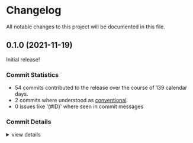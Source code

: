 # Changelog

All notable changes to this project will be documented in this file.

## 0.1.0 (2021-11-19)

Initial release!

### Commit Statistics

<csr-read-only-do-not-edit/>

 - 54 commits contributed to the release over the course of 139 calendar days.
 - 2 commits where understood as [conventional](https://www.conventionalcommits.org).
 - 0 issues like '(#ID)' where seen in commit messages

### Commit Details

<csr-read-only-do-not-edit/>

<details><summary>view details</summary>

 * **Uncategorized**
    - Release freelist v0.1.0, rutter_layout v0.1.0, narui_core v0.1.0, narui_macros v0.1.0, narui_widgets v0.1.0, narui v0.1.0 ([`974b403`](https://github.comgit//apertus-open-source-cinema/narui/commit/974b40366ec6bcd43a6c32883f117b7ca45753d8))
    - Release freelist v0.1.0, rutter_layout v0.1.0, narui_core v0.1.0, narui_macros v0.1.0, narui_widgets v0.1.0, narui v0.1.0 ([`86eb164`](https://github.comgit//apertus-open-source-cinema/narui/commit/86eb1640fe543d25e0e8842181aac6e9b392fe63))
    - use best device for our requirements ([`deb6ae7`](https://github.comgit//apertus-open-source-cinema/narui/commit/deb6ae780b4a97258f4dc521d7280b7baff33090))
    - add metadata to Cargo.toml files ([`23cb406`](https://github.comgit//apertus-open-source-cinema/narui/commit/23cb406809d31613caa3457eaa983e81b349eab6))
    - Rework macro imports ([`99bffa7`](https://github.comgit//apertus-open-source-cinema/narui/commit/99bffa76b373f2191ee2e50d425642905708961d))
    - Implement subpasses ([`a60d2d6`](https://github.comgit//apertus-open-source-cinema/narui/commit/a60d2d66b18ce49a05ec3e6491592f04de2e6e39))
    - optimize widget gen to use Option instead of Rc ([`dfdba3c`](https://github.comgit//apertus-open-source-cinema/narui/commit/dfdba3cb18815672cd94f586621039eaf2c90dff))
    - fix compiling on stable rust ([`5f12191`](https://github.comgit//apertus-open-source-cinema/narui/commit/5f1219183a04b820fb8d4581467574d77ed0c690))
    - formal-function-parameter-attributes for defaults ([`cd29c94`](https://github.comgit//apertus-open-source-cinema/narui/commit/cd29c94eb1ee3de66a78acdd3fbc0014880bd648))
    - fix need for in scope types in macro rewrite ([`c313b25`](https://github.comgit//apertus-open-source-cinema/narui/commit/c313b250988c0fcc070a1f9dc198c80a754f69f5))
    - fix building on stable rust ([`d1966c5`](https://github.comgit//apertus-open-source-cinema/narui/commit/d1966c59ba795240ecfe2380aa253682238b4738))
    - fix compiler warnings generated by macros ([`7640e30`](https://github.comgit//apertus-open-source-cinema/narui/commit/7640e30853a23f59c35bbde3064b2617a25c3bcb))
    - add better error message on attrs without values ([`3db35a5`](https://github.comgit//apertus-open-source-cinema/narui/commit/3db35a52f78d58542657f58b122fb8c936a91153))
    - rework proc macros to not generate as many macros ([`38a6439`](https://github.comgit//apertus-open-source-cinema/narui/commit/38a64396b94a5b8e23fdc1d8ab47f14ffcff29b7))
    - update and cleanup deps ([`0f08af9`](https://github.comgit//apertus-open-source-cinema/narui/commit/0f08af9ca7e7a5f67eea20549b8a5322770fc30e))
    - render lyon, text and rounded rect single pass ([`4ad6232`](https://github.comgit//apertus-open-source-cinema/narui/commit/4ad623252ed3c4bbeccdc74a7ecd6d6cf77981fa))
    - improve error messages generated by macros ([`06107c3`](https://github.comgit//apertus-open-source-cinema/narui/commit/06107c3635ce1c244c357432a03dd7a07bb9111c))
    - refactoring ([`16f0955`](https://github.comgit//apertus-open-source-cinema/narui/commit/16f0955fc104936fc29627c6bb29567e73ebe664))
    - integrate external hook count into FragmentStore ([`91d395e`](https://github.comgit//apertus-open-source-cinema/narui/commit/91d395ea042ca5d58aa37c85e6483f284473205a))
    - use index generated by FragmentStore for new keys in KeyMap ([`ae80e3e`](https://github.comgit//apertus-open-source-cinema/narui/commit/ae80e3ec5f10606c894d954cfb06f38d26f7b4c0))
    - change ergonomics of rect and input ([`0d4c5dc`](https://github.comgit//apertus-open-source-cinema/narui/commit/0d4c5dc333c5fb2fa24d88cbd2342c6d2aecc154))
    - clippy + fmt ([`43c7710`](https://github.comgit//apertus-open-source-cinema/narui/commit/43c7710aa9b8bb07dd40de75b8b2343ad9f86d28))
    - rework fragments to be stored in a FreeList besides their args ([`4ff7e6d`](https://github.comgit//apertus-open-source-cinema/narui/commit/4ff7e6d1bef469e0517888aa86dc0c1b1a867fbb))
    - use proc_macro_crate in narui_macros ([`52aa4fd`](https://github.comgit//apertus-open-source-cinema/narui/commit/52aa4fd2f27215ac43e97988b750d26e99535f60))
    - Add support for clipping ([`c8867dd`](https://github.comgit//apertus-open-source-cinema/narui/commit/c8867dd0bce4633ab487b2125c00d8d16d2521cb))
    - only create the key once in rsx_macro ([`1e7ff04`](https://github.comgit//apertus-open-source-cinema/narui/commit/1e7ff04ddde3a11f5e5c436b5188f61ba335bf03))
    - implement depth testing, rework stack ([`5eba0e0`](https://github.comgit//apertus-open-source-cinema/narui/commit/5eba0e08724975a5a6525c3c6183553a697df2a2))
    - fix examples ([`cf563d0`](https://github.comgit//apertus-open-source-cinema/narui/commit/cf563d066410b79102e0b4f424e1b5b086225c79))
    - rework hook storage, leaks memory:( ([`f72badf`](https://github.comgit//apertus-open-source-cinema/narui/commit/f72badf14b48f84fdd6d5a2eaf51fdfebfc080e0))
    - improve location_id ([`9ad00f2`](https://github.comgit//apertus-open-source-cinema/narui/commit/9ad00f277c65d9ece1e3460d440db4eb0668f0a3))
    - better hashmap based key implementation ([`8101e1b`](https://github.comgit//apertus-open-source-cinema/narui/commit/8101e1b237c3eaf6638c570c8260738e93862e6d))
    - fixup ([`fef6e67`](https://github.comgit//apertus-open-source-cinema/narui/commit/fef6e67af03718e15273ff76e6d007ed72951070))
    - more clippy ([`7bb8420`](https://github.comgit//apertus-open-source-cinema/narui/commit/7bb842005c4bd3f92f07d2d9fa2cd59cf47a84e7))
    - clippy v2 ([`a8b3e53`](https://github.comgit//apertus-open-source-cinema/narui/commit/a8b3e53cf3b67329743325b003a423cdb71f4ebc))
    - compress keys even further ([`e0e500b`](https://github.comgit//apertus-open-source-cinema/narui/commit/e0e500b7cd86c5c7c5dfce2a3423155c5f841850))
    - optimize keys ([`8972a69`](https://github.comgit//apertus-open-source-cinema/narui/commit/8972a69de77ed7837d849c7c029910eab3486c56))
    - continue integration, first simple widgets are working ([`cf4d8da`](https://github.comgit//apertus-open-source-cinema/narui/commit/cf4d8dae7f1c558d495ca03c62e1054a7163f0d3))
    - generate a mod for each widget ([`f1b4500`](https://github.comgit//apertus-open-source-cinema/narui/commit/f1b4500ff04241357304cfe95101d08ef8a7cbb7))
    - fix colors of text and shape ([`f216dde`](https://github.comgit//apertus-open-source-cinema/narui/commit/f216dde9e00cab2ed34b4b8e253fa45dd32a7aa4))
    - fix player example ([`e0fe421`](https://github.comgit//apertus-open-source-cinema/narui/commit/e0fe4219313ae8ff4cec57e8937a37fcdbb69c47))
    - change object model ([`6bc6753`](https://github.comgit//apertus-open-source-cinema/narui/commit/6bc6753ff3182c1699ed088d46eb935e0b42d9d2))
    - improve macros ([`6ab607e`](https://github.comgit//apertus-open-source-cinema/narui/commit/6ab607e9997cce7c4c869fbcfafa1aeea41a9a26))
    - fix build on stable rust ([`d129bd5`](https://github.comgit//apertus-open-source-cinema/narui/commit/d129bd57c696d08b9aae2b719ca1b9c16baf9c26))
    - change KeyPart syntax ([`55e0d4a`](https://github.comgit//apertus-open-source-cinema/narui/commit/55e0d4a9a4f90084105675f73bd2e58f797be883))
    - fix wrong context key for arg evaluation bug ([`8cff8ca`](https://github.comgit//apertus-open-source-cinema/narui/commit/8cff8ca72db81e0a72365fcc2d0bc2783b59f7e6))
    - performance optimizations ([`0231ec8`](https://github.comgit//apertus-open-source-cinema/narui/commit/0231ec861f5ba4fc1035e094f1355e471869495f))
    - fix partial rebuild ([`7df2eb5`](https://github.comgit//apertus-open-source-cinema/narui/commit/7df2eb5923c35cc7b38c1acbec3d3c2c47869cd4))
    - fix examples ([`1ed9003`](https://github.comgit//apertus-open-source-cinema/narui/commit/1ed9003d8f80fa69072ee18805dc0b13a9ba4415))
    - move examples to examples folder ([`2806c9c`](https://github.comgit//apertus-open-source-cinema/narui/commit/2806c9c7a1ab4927c3cdc52abd35f33fa0a7e16b))
    - implement stroke rendering ([`8112f0e`](https://github.comgit//apertus-open-source-cinema/narui/commit/8112f0eba191da8a95b20217baaeb89e3877cd8e))
    - more clippy; restructure Vec2 conversions ([`cab283e`](https://github.comgit//apertus-open-source-cinema/narui/commit/cab283ed8d43114a196bec7f10ef932d4ea7289f))
    - cargo fix + cargo fmt ([`2c24877`](https://github.comgit//apertus-open-source-cinema/narui/commit/2c24877a2d0d10827578689c4023816b63f1f53a))
    - rename Widget struct to Fragment ([`5783261`](https://github.comgit//apertus-open-source-cinema/narui/commit/57832618d6b2eaf76bf141772bbbc8112e9b9084))
    - rename & move narui_derive to narui_macros; add key to PositionedRenderObject ([`4d0141f`](https://github.comgit//apertus-open-source-cinema/narui/commit/4d0141f41f5668a7064eb685343df203912609b5))
</details>

